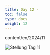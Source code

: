 ```yaml
---
title: Day 12 - 
toc: false
type: docs
weight: 12
---
```

content/en/2024/11

![Stellung Tag 11](/day11.jpg "2rkQ3/1K6/8/8/8/8/3R1P2/4b3 b - - 0 1")

